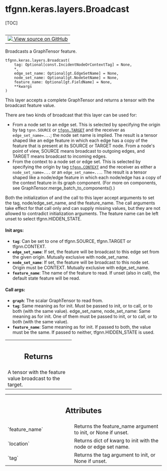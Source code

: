 # tfgnn.keras.layers.Broadcast

[TOC]

<!-- Insert buttons and diff -->

<table class="tfo-notebook-buttons tfo-api nocontent" align="left">
<td>
  <a target="_blank" href="https://github.com/tensorflow/gnn/tree/master/tensorflow_gnn/keras/layers/graph_ops.py#L391-L474">
    <img src="https://www.tensorflow.org/images/GitHub-Mark-32px.png" />
    View source on GitHub
  </a>
</td>
</table>



Broadcasts a GraphTensor feature.

<pre class="devsite-click-to-copy prettyprint lang-py tfo-signature-link">
<code>tfgnn.keras.layers.Broadcast(
    tag: Optional[const.IncidentNodeOrContextTag] = None,
    *,
    edge_set_name: Optional[gt.EdgeSetName] = None,
    node_set_name: Optional[gt.NodeSetName] = None,
    feature_name: Optional[gt.FieldName] = None,
    **kwargs
)
</code></pre>



<!-- Placeholder for "Used in" -->

This layer accepts a complete GraphTensor and returns a tensor with the
broadcast feature value.

There are two kinds of broadcast that this layer can be used for:

  * From a node set to an edge set. This is selected by specifying
    the origin by tag `tgnn.SOURCE` or <a href="../../../tfgnn.md#TARGET"><code>tfgnn.TARGET</code></a> and the receiver
    as `edge_set_name=...`; the node set name is implied.
    The result is a tensor shaped like an edge feature in which each edge
    has a copy of the feature that is present at its SOURCE or TARGET node.
    From a node's point of view, SOURCE means broadcast to outgoing edges,
    and TARGET means broadcast to incoming edges.
  * From the context to a node set or edge set. This is selected by
    specifying the origin by tag <a href="../../../tfgnn.md#CONTEXT"><code>tfgnn.CONTEXT</code></a> and the receiver as either
    a `node_set_name=...` or an `edge_set_name=...`.
    The result is a tensor shaped like a node/edge feature in which each
    node/edge has a copy of the context feature in its graph component.
    (For more on components, see GraphTensor.merge_batch_to_components().)

Both the initialization of and the call to this layer accept arguments to
set the tag, node/edge_set_name, and the feature_name. The call
arguments take effect for that call only and can supply missing values,
but they are not allowed to contradict initialization arguments.
The feature name can be left unset to select tfgnn.HIDDEN_STATE.

#### Init args:


* <b>`tag`</b>: Can be set to one of tfgnn.SOURCE, tfgnn.TARGET or tfgnn.CONTEXT.
* <b>`edge_set_name`</b>: If set, the feature will be broadcast to this edge set
  from the given origin. Mutually exclusive with node_set_name.
* <b>`node_set_name`</b>: If set, the feature will be broadcast to this node set.
  Origin must be CONTEXT. Mutually exclusive with edge_set_name.
* <b>`feature_name`</b>: The name of the feature to read. If unset (also in call),
  the default state feature will be read.


#### Call args:


* <b>`graph`</b>: The scalar GraphTensor to read from.
* <b>`tag`</b>: Same meaning as for init. Must be passed to init, or to call,
  or to both (with the same value).
edge_set_name, node_set_name: Same meaning as for init. One of them must
  be passed to init, or to call, or to both (with the same value).
* <b>`feature_name`</b>: Same meaning as for init. If passed to both, the value must
  be the same. If passed to neither, tfgnn.HIDDEN_STATE is used.


<!-- Tabular view -->
 <table class="responsive fixed orange">
<colgroup><col width="214px"><col></colgroup>
<tr><th colspan="2"><h2 class="add-link">Returns</h2></th></tr>
<tr class="alt">
<td colspan="2">
A tensor with the feature value broadcast to the target.
</td>
</tr>

</table>





<!-- Tabular view -->
 <table class="responsive fixed orange">
<colgroup><col width="214px"><col></colgroup>
<tr><th colspan="2"><h2 class="add-link">Attributes</h2></th></tr>

<tr>
<td>
`feature_name`
</td>
<td>
Returns the feature_name argument to init, or None if unset.
</td>
</tr><tr>
<td>
`location`
</td>
<td>
Returns dict of kwarg to init with the node or edge set name.
</td>
</tr><tr>
<td>
`tag`
</td>
<td>
Returns the tag argument to init, or None if unset.
</td>
</tr>
</table>



